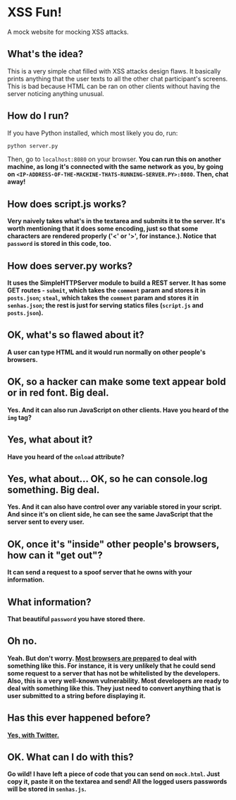 # XSS Fun!
A mock website for mocking XSS attacks.

## What's the idea?
This is a very simple chat filled with XSS attacks design flaws. It basically prints anything that the user texts to all the other chat participant's screens. This is bad because HTML can be ran on other clients without having the server noticing anything unusual.

## How do I run?
If you have Python installed, which most likely you do, run:
```bash
python server.py
```
Then, go to `localhost:8080` on your browser.<b>
You can run this on another machine, as long it's connected with the same network as you, by going on `<IP-ADDRESS-OF-THE-MACHINE-THATS-RUNNING-SERVER.PY>:8080`. Then, chat away!

## How does script.js works?
Very naively takes what's in the textarea and submits it to the server. It's worth mentioning that it does some encoding, just so that some characters are rendered properly ('<' or '>', for instance.). Notice that `password` is stored in this code, too.

## How does server.py works?
It uses the SimpleHTTPServer module to build a REST server. It has some GET routes - `submit`, which takes the `comment` param and stores it in `posts.json`; `steal`, which takes the `comment` param and stores it in `senhas.json`; the rest is just for serving statics files (`script.js` and `posts.json`).

## OK, what's so flawed about it?
A user can type HTML and it would run normally on other people's browsers.

## OK, so a hacker can make some text appear bold or in red font. Big deal.
Yes. And it can also run JavaScript on other clients. Have you heard of the `img` tag?

## Yes, what about it?
Have you heard of the `onload` attribute?

## Yes, what about... OK, so he can console.log something. Big deal.
Yes. And it can also have control over any variable stored in your script. And since it's on client side, he can see the same JavaScript that the server sent to every user.

## OK, once it's "inside" other people's browsers, how can it "get out"?
It can send a request to a spoof server that he owns with your information.

## What information?
That beautiful `password` you have stored there.

## Oh no.
Yeah. But don't worry. [Most browsers are prepared](https://developer.mozilla.org/en-US/docs/Web/HTTP/CORS) to deal with something like this. For instance, it is very unlikely that he could send some request to a server that has not be whitelisted by the developers.<b>
Also, this is a very well-known vulnerability. Most developers are ready to deal with something like this. They just need to convert anything that is user submitted to a string before displaying it.

## Has this ever happened before?
[Yes, with Twitter.](https://www.youtube.com/watch?v=zv0kZKC6GAM)

## OK. What can I do with this?
Go wild! I have left a piece of code that you can send on `mock.html`. Just copy it, paste it on the textarea and send! All the logged users passwords will be stored in `senhas.js`.